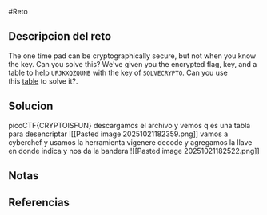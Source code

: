 #Reto 
## Descripcion del reto
The one time pad can be cryptographically secure, but not when you know the key. Can you solve this? We've given you the encrypted flag, key, and a table to help `UFJKXQZQUNB` with the key of `SOLVECRYPTO`. Can you use this [table](https://jupiter.challenges.picoctf.org/static/1fd21547c154c678d2dab145c29f1d79/table.txt) to solve it?.
## Solucion
picoCTF{CRYPTOISFUN}
descargamos el archivo y vemos q es una tabla para desencriptar
![[Pasted image 20251021182359.png]]
vamos a cyberchef y usamos la herramienta vigenere decode y agregamos la llave en donde indica y nos da la bandera
![[Pasted image 20251021182522.png]]


## Notas

## Referencias
